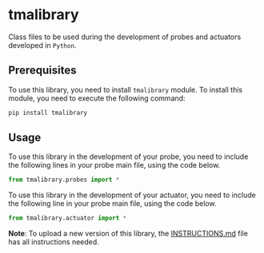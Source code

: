 # tmalibrary

Class files to be used during the development of probes and actuators developed in `Python`.


## Prerequisites

To use this library, you need to install `tmalibrary` module. To install this module, you need to execute the following command:

```sh
pip install tmalibrary
```

## Usage

To use this library in the development of your probe, you need to include the following lines in your probe main file, using the code below.

```python
from tmalibrary.probes import *
```

To use this library in the development of your actuator, you need to include the following line in your probe main file, using the code below.

```python
from tmalibrary.actuator import *
```

**Note**: To upload a new version of this library, the [INSTRUCTIONS.md](INSTRUCTIONS.md) file has all instructions needed.
